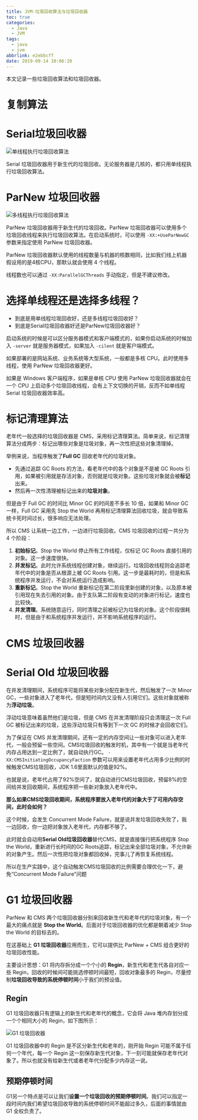 ```yaml
---
title: JVM-垃圾回收算法与垃圾回收器
toc: true
categories:
  - Java
  - JVM
tags:
  - java
  - jvm
abbrlink: e2ebbcff
date: 2019-09-14 10:06:20
---
```


本文记录一些垃圾回收算法和垃圾回收器。

<!-- more -->

# 复制算法



# Serial垃圾回收器

![单线程执行垃圾回收算法](http://image.shuiyujie.com/2019-09-14-10-14-52.png)

Serial 垃圾回收器用于新生代的垃圾回收。无论服务器是几核的，都只用单线程执行垃圾回收算法。

# ParNew 垃圾回收器

![多线程执行垃圾回收算法](http://image.shuiyujie.com/2019-09-14-10-15-37.png)

ParNew 垃圾回收器用于新生代的垃圾回收。ParNew 垃圾回收器可以使用多个垃圾回收线程来执行垃圾回收算法。在启动系统时，可以使用 `-XX:+UseParNewGC` 参数来指定使用 ParNew 垃圾回收器。

ParNew 垃圾回收器默认使用的线程数量与机器的核数相同，比如我们线上机器假设用的是4核CPU，那默认就会使用 4 个线程。

线程数也可以通过 `-XX:ParallelGCThreads` 手动指定，但是不建议修改。

# 选择单线程还是选择多线程？

- 到底是用单线程垃圾回收好，还是多线程垃圾回收好？
- 到底是Serial垃圾回收器好还是ParNew垃圾回收器好？

启动系统的时候是可以区分服务器模式和客户端模式的，如果你启动系统的时候加入 `-server` 就是服务器模式，如果加入 `-cilent` 就是客户端模式。

如果部署的是网站系统、业务系统等大型系统，一般都是多核 CPU。此时使用多线程，使用 ParNew 垃圾回收器更好。

如果是 Windows 客户端程序，如果是单核 CPU 使用 ParNew 垃圾回收器就会在一个 CPU 上启动多个垃圾回收线程，会有上下文切换的开销，反而不如单线程 Serial 垃圾回收器效率高。

# 标记清理算法

老年代一般选择的垃圾回收器是 CMS，采用标记清理算法。简单来说，标记清理算法分成两步：标记出哪些对象是垃圾对象，再一次性把这些对象清理掉。

举例来说，当程序触发了**Full GC** 回收老年代的垃圾对象。

- 先通过追踪 GC Roots 的方法，看老年代中的各个对象是不是被 GC Roots 引用，如果被引用就是存活对象，否则就是垃圾对象。这些垃圾对象就会被**标记**出来。
- 然后再一次性清理被标记出来的**垃圾对象**。

但是由于 Full GC 的时间比 Minor GC 的时间差不多长 10 倍，如果和 Minor GC 一样，Full GC 采用先 Stop the World 再用标记清理算法回收垃圾，就会导致系统卡死时间过长，很多响应无法处理。

所以 CMS 让系统一边工作，一边进行垃圾回收。CMS 垃圾回收的过程一共分为 4 个阶段：

1. **初始标记**。Stop the World 停止所有工作线程，仅标记 GC Roots 直接引用的对象。这一步速度很快。
2. **并发标记**。此时允许系统线程创建对象，继续运行。垃圾回收线程则会追踪老年代中的对象是否从根源上被 GC Roots 引用。这一步是最耗时的，但是和系统程序并发运行，不会对系统运行造成影响。
3. **重新标记**。Stop the World 重新标记在第二阶段里新创建的对象，以及原本被引用现在失去引用的对象。由于支队第二阶段有变动的对象进行标记，速度也比较快。
4. **并发清理**。系统随意运行，同时清理之前被标记为垃圾的对象。这个阶段很耗时，但是由于和系统程序并发运行，并不影响系统程序的运行。

# CMS 垃圾回收器



# Serial Old 垃圾回收器

在并发清理期间，系统程序可能将某些对象分配在新生代，然后触发了一次 Minor GC，一些对象进入了老年代，但是短时间内又没有人引用它们。这些对象就被称为**浮动垃圾**。

浮动垃圾意味着虽然他们是垃圾，但是 CMS 在并发清理阶段只会清理这一次 Full GC 被标记出来的垃圾，这些浮动垃圾只有等到下一次 GC 的时候才会回收它们。

为了保证在 CMS 并发清理期间，还有一定的内存空间让一些对象可以进入老年代，一般会预留一些空间。CMS垃圾回收的触发时机，其中有一个就是当老年代内存占用达到一定比例了，就自动执行GC。 `-XX:CMSInitiatingOccupancyFaction` 参数可以用来设置老年代占用多少比例的时候触发CMS垃圾回收，JDK 1.6里面默认的值是92%。

也就是说，老年代占用了92%空间了，就自动进行CMS垃圾回收，预留8%的空间给并发回收期间，系统程序把一些新对象放入老年代中。

**那么如果CMS垃圾回收期间，系统程序要放入老年代的对象大于了可用内存空间，此时会如何？**

这个时候，会发生 Concurrent Mode Failure，就是说并发垃圾回收失败了，我一边回收，你一边把对象放入老年代，内存都不够了。

此时就会自动用**Serial Old垃圾回收器**替代CMS，就是直接强行把系统程序 Stop the World，重新进行长时间的GC Roots追踪，标记出来全部垃圾对象，不允许新的对象产生。然后一次性把垃圾对象都回收掉，完事儿了再恢复系统线程。

所以在生产实践中，这个自动触发CMS垃圾回收的比例需要合理优化一下，避免“Concurrent Mode Failure”问题

# G1 垃圾回收器

ParNew 和 CMS 两个垃圾回收器分别来回收新生代和老年代的垃圾对象，有一个最大的痛点就是 **Stop the World**。后面对于垃圾回收器的优化都是朝着减少 Stop the World 的目标去的。

在这基础上 **G1 垃圾回收器**应用而生，它可以提供比 ParNew + CMS 组合更好的垃圾回收性能。

主要设计思想：G1 将内存拆分成一个个小的 **Regin**，新生代和老生代各自对应一些 Regin，回收的时候间可能挑选停顿时间最短，回收对象最多的 Regin，尽量控制**垃圾回收导致的系统停顿时间**小于我们的预设值。

## Regin

G1 垃圾回收器只有逻辑上的新生代和老年代的概念，它会将 Java 堆内存划分成一个个相同大小的 Regin，如下图所示：

![G1 垃圾回收器](http://image.shuiyujie.com/2019-09-14-16-08-34.png)

G1 垃圾回收器中的 Regin 是不区分新生代和老年的，刚开始 Regin 可能不属于任何一个年代，每一个 Regin 这一刻保存新生代对象，下一刻可能就保存老年代对象了。所以也就没有给新生代或者老年代分配多少内存这一说。

## 预期停顿时间

G1另一个特点是可以让我们**设置一个垃圾回收的预期停顿时间**。我们可以指定一段时间内我们希望垃圾回收导致的系统停顿时间不能超过多久，后面的事情就由 G1 全权负责了。







